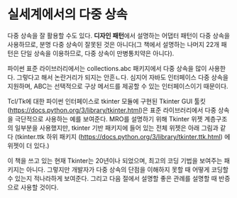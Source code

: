 <!-- 
[UML클래스전략패턴](https://github.com/hyeonDD/fluent_python/blob/master/Part12/ex12-1~2/UML_class_diagram.png)
 -->
# 실세계에서의 다중 상속
다중 상속을 잘 활용할 수도 있다. **디자인 패턴**에서 설명하는 어댑터 패턴이 다중 상속을 사용하므로, 분명 다중 상속이 잘못된 것은 아니다(그 책에서 설명하는 나머지 22개 패턴은 단일 상속을 이용하므로, 다중 상속이 만병통치약은 아니다).

파이썬 표준 라이브러리에서는 collections.abc 패키지에서 다중 상속을 많이 사용한다. 그렇다고 해서 논란거리가 되지는 안흔ㄴ다. 심지어 자바도 인터페이스 다중 상속을 지원하며, ABC는 선택적으로 구상 메서드를 제공할 수 있는 인터페이스이기 때문이다.

Tcl/Tk에 대한 파이썬 인터페이스로 tkinter 모듈에 구현된 Tkinter GUI 툴킷 (https://docs.python.org/3/library/tkinter.html)은 표준 라이브러리에서 다중 상속을 극단적으로 사용하는 예를 보여준다. MRO를 설명하기 위해 Tkinter 위젯 계층구조의 일부분을 사용했지만, tkinter 기반 패키지에 들어 있는 전체 위젯은 아래 그림과 같다 (tkinter.ttk 하위 패키지 (https://docs.python.org/3/library/tkinter.ttk.html) 에 위젯이 더 있다.)

이 책을 쓰고 있는 현재 Tkinter는 20년이나 되었으며, 최고의 코딩 기법을 보여주는 패키지는 아니다. 그렇지만 개발자가 다중 상속의 단점을 이해하지 못할 때 어떻게 코딩할 수 있는지 적나라하게 보여준다. 그리고 다음 절에서 설명할 좋은 관례를 설명할 때 반증으로 사용할 것이다.

